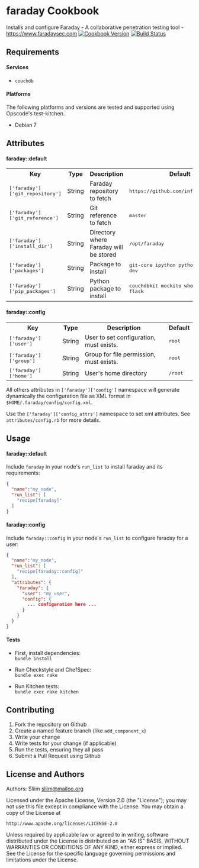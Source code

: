 faraday Cookbook
================
Installs and configure Faraday - A collaborative penetration testing tool -
https://www.faradaysec.com
[![Cookbook Version](https://img.shields.io/cookbook/v/faraday.svg)](https://community.opscode.com/cookbooks/faraday) [![Build Status](https://travis-ci.org/sliim-cookbooks/faraday.svg?branch=master)](https://travis-ci.org/sliim-cookbooks/faraday) 

Requirements
------------
#### Services
- `couchdb`

#### Platforms
The following platforms and versions are tested and supported using Opscode's test-kitchen.
- Debian 7

Attributes
----------
#### faraday::default
<table>
<tr>
<th>Key</th>
<th>Type</th>
<th>Description</th>
<th>Default</th>
</tr>
<tr>
<td><tt>['faraday']['git_repository']</tt></td>
<td>String</td>
<td>Faraday repository to fetch</td>
<td><tt>https://github.com/infobyte/faraday</tt></td>
</tr>
<tr>
<td><tt>['faraday']['git_reference']</tt></td>
<td>String</td>
<td>Git reference to fetch</td>
<td><tt>master</tt></td>
</tr>
<tr>
<td><tt>['faraday']['install_dir']</tt></td>
<td>String</td>
<td>Directory where Faraday will be stored</td>
<td><tt>/opt/faraday</tt></td>
</tr>
<tr>
<td><tt>['faraday']['packages']</tt></td>
<td>String</td>
<td>Package to install</td>
<td><tt>git-core ipython python-pip python-dev</tt></td>
</tr>
<tr>
<td><tt>['faraday']['pip_packages']</tt></td>
<td>String</td>
<td>Python package to install</td>
<td><tt>couchdbkit mockito whoosh restkit flask</tt></td>
</tr>
</table>

#### faraday::config
<table>
<tr>
<th>Key</th>
<th>Type</th>
<th>Description</th>
<th>Default</th>
</tr>
<tr>
<td><tt>['faraday']['user']</tt></td>
<td>String</td>
<td>User to set configuration, must exists.</td>
<td><tt>root</tt></td>
</tr>
<tr>
<td><tt>['faraday']['group']</tt></td>
<td>String</td>
<td>Group for file permission, must exists.</td>
<td><tt>root</tt></td>
</tr>
<tr>
<td><tt>['faraday']['home']</tt></td>
<td>String</td>
<td>User's home directory</td>
<td><tt>/root</tt></td>
</tr>
</table>

All others attributes in `['faraday']['config']` namespace will generate dynamically the
configuration file as XML format in `$HOME/.faraday/config/config.xml`.

Use the `['faraday']['config_attrs']` namespace to set xml attributes. See `attributes/config.rb` for more details.

Usage
-----
#### faraday::default
Include `faraday` in your node's `run_list` to install faraday and its requirements:

```json
{
  "name":"my_node",
  "run_list": [
    "recipe[faraday]"
  ]
}
```

#### faraday::config
Include `faraday::config` in your node's `run_list` to configure faraday for a user:

```json
{
  "name":"my_node",
  "run_list": [
    "recipe[faraday::config]"
  ],
  "attributes": {
    "faraday": {
      "user": "my_user",
      "config": {
        ... configuration here ...
      }
    }
  }
}
```

#### Tests

- First, install dependencies:  
`bundle install`

- Run Checkstyle and ChefSpec:  
`bundle exec rake`

- Run Kitchen tests:  
`bundle exec rake kitchen`  

Contributing
------------
1. Fork the repository on Github
2. Create a named feature branch (like `add_component_x`)
3. Write your change
4. Write tests for your change (if applicable)
5. Run the tests, ensuring they all pass
6. Submit a Pull Request using Github

License and Authors
-------------------
Authors: Sliim <sliim@mailoo.org> 

Licensed under the Apache License, Version 2.0 (the "License"); you may not use this file except in compliance with the License. You may obtain a copy of the License at

    http://www.apache.org/licenses/LICENSE-2.0

Unless required by applicable law or agreed to in writing, software distributed under the License is distributed on an "AS IS" BASIS, WITHOUT WARRANTIES OR CONDITIONS OF ANY KIND, either express or implied. See the License for the specific language governing permissions and limitations under the License.

